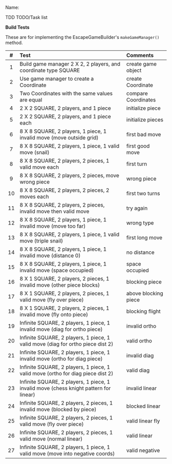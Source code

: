 Name:

TDD TODO/Task list

**Build Tests**

These are for implementing the EscapeGameBuilder's `makeGameManager()` method.

| **#** | Test                                                                                   | Comments             |
| :---------: | :------------------------------------------------------------------------------------- | :------------------- |
|      1      | Build game manager 2 X 2, 2 players, and coordinate type SQUARE                        | create game object   |
|      2      | Use game manager to create a Coordinate                                                | create Coordinate    |
|      3      | Two Coordinates with the same values are equal                                         | compare Coordinates  |
|      4      | 2 X 2 SQUARE, 2 players, and 1 piece                                                   | initialize piece     |
|      5      | 2 X 2 SQUARE, 2 players, and 1 piece each                                              | initialize pieces    |
|      6      | 8 X 8 SQUARE, 2 players, 1 piece, 1 invalid move (move outside grid)                  | first bad move       |
|      7      | 8 X 8 SQUARE, 2 players, 1 piece, 1 valid move (snail)                                 | first good move      |
|      8      | 8 X 8 SQUARE, 2 players, 2 pieces, 1 valid move each                                   | first turn           |
|      9      | 8 X 8 SQUARE, 2 players, 2 pieces, move wrong piece                                    | wrong piece          |
|     10     | 8 X 8 SQUARE, 2 players, 2 pieces, 2 moves each                                        | first two turns      |
|     11     | 8 X 8 SQUARE, 2 players, 2 pieces, invalid move then valid move                        | try again            |
|     12     | 8 X 8 SQUARE, 2 players, 1 piece, 1 invalid move (move too far)                        | wrong type           |
|     13     | 8 X 8 SQUARE, 2 players, 1 piece, 1 valid move (triple snail)                          | first long move      |
|     14     | 8 X 8 SQUARE, 2 players, 1 piece, 1 invalid move (distance 0)                          | no distance          |
|     15     | 8 X 8 SQUARE, 2 players, 1 piece, 1 invalid move (space occupied)                      | space occupied       |
|     16     | 8 X 1 SQUARE, 2 players, 2 pieces, 1 invalid move (other piece blocks)                 | blocking piece       |
|     17     | 8 X 1 SQUARE, 2 players, 2 pieces, 1 valid move (fly over piece)                       | above blocking piece |
|     18     | 8 X 1 SQUARE, 2 players, 2 pieces, 1 invalid move (fly onto piece)                     | blocking flight      |
|     19     | Infinite SQUARE, 2 players, 1 piece, 1 invalid move (diag for ortho piece)             | invalid ortho        |
|     20     | Infinite SQUARE, 2 players, 1 piece, 1 valid move (diag for ortho piece dist 2)       | valid ortho          |
|     21     | Infinite SQUARE, 2 players, 1 piece, 1 invalid move (ortho for diag piece)            | invalid diag         |
|     22     | Infinite SQUARE, 2 players, 1 piece, 1 valid move (ortho for diag piece dist 2)      | valid diag           |
|     23     | Infinite SQUARE, 2 players, 1 piece, 1 invalid move (chess knight pattern for linear) | invalid linear       |
|     24     | Infinite SQUARE, 2 players, 2 pieces, 1 invalid move (blocked by piece)               | blocked linear       |
|     25     | Infinite SQUARE, 2 players, 2 pieces, 1 valid move (fly over piece)                   | valid linear fly     |
|     26     | Infinite SQUARE, 2 players, 2 pieces, 1 valid move (normal linear)                    | valid linear         |
|     27     | Infinite SQUARE, 2 players, 1 piece, 1 valid move (move into negative coords)        | valid negative       |
